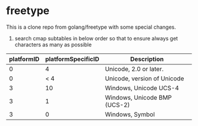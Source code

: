 # freetype

This is a clone repo from golang/freetype with some special changes.

1. search cmap subtables in below order so that to ensure always get characters as many as possible

platformID | platformSpecificID | Description
-----------|--------------------|--------
0 |	4 |	Unicode, 2.0 or later.
0 |	< 4 |	Unicode, version of Unicode
3 |	10 |	Windows, Unicode UCS-4
3 |	1 |	Windows, Unicode BMP (UCS-2)
3 |	0 |	Windows, Symbol
    